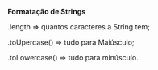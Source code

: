 **Formatação de Strings**

.length => quantos caracteres a String tem;

.toUpercase() => tudo para Maiúsculo;

.toLowercase() => tudo para minúsculo.

